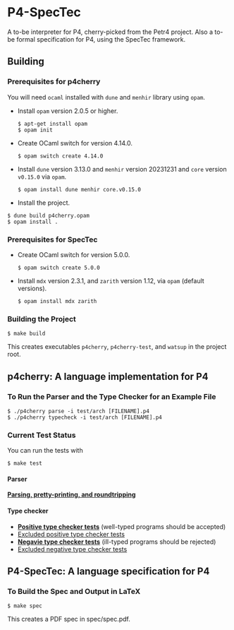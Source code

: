 # P4-SpecTec

A to-be interpreter for P4, cherry-picked from the Petr4 project.
Also a to-be formal specification for P4, using the SpecTec framework.

## Building

### Prerequisites for p4cherry

You will need `ocaml` installed with `dune` and `menhir` library using `opam`.

* Install `opam` version 2.0.5 or higher.
  ```
  $ apt-get install opam
  $ opam init
  ```

* Create OCaml switch for version 4.14.0.
  ```
  $ opam switch create 4.14.0
  ```
  
* Install `dune` version 3.13.0 and `menhir` version 20231231 and `core` version `v0.15.0` via `opam`.
  ```
  $ opam install dune menhir core.v0.15.0
  ```

* Install the project.

```shell
$ dune build p4cherry.opam 
$ opam install .
```

### Prerequisites for SpecTec

* Create OCaml switch for version 5.0.0.
  ```
  $ opam switch create 5.0.0
  ```
  
* Install `mdx` version 2.3.1, and `zarith` version 1.12, via `opam` (default versions).
  ```
  $ opam install mdx zarith
  ```

### Building the Project

```shell
$ make build
```

This creates executables `p4cherry`, `p4cherry-test`, and `watsup` in the project root.

## p4cherry: A language implementation for P4

### To Run the Parser and the Type Checker for an Example File

```shell
$ ./p4cherry parse -i test/arch [FILENAME].p4
$ ./p4cherry typecheck -i test/arch [FILENAME].p4
```

### Current Test Status

You can run the tests with

```shell
$ make test
```

#### Parser

**[Parsing, pretty-printing, and roundtripping](p4/status/parser.log)**

#### Type checker
* **[Positive type checker tests](p4/status/typecheck-pos.log)** (well-typed programs should be accepted)
* [Excluded positive type checker tests](p4/status/typecheck-pos-excluded.log)
* **[Negavie type checker tests](p4/status/typecheck-neg.log)** (ill-typed programs should be rejected)
* [Excluded negative type checker tests](p4/status/typecheck-neg-excluded.log)

## P4-SpecTec: A language specification for P4

### To Build the Spec and Output in LaTeX

```shell
$ make spec
```

This creates a PDF spec in spec/spec.pdf.
